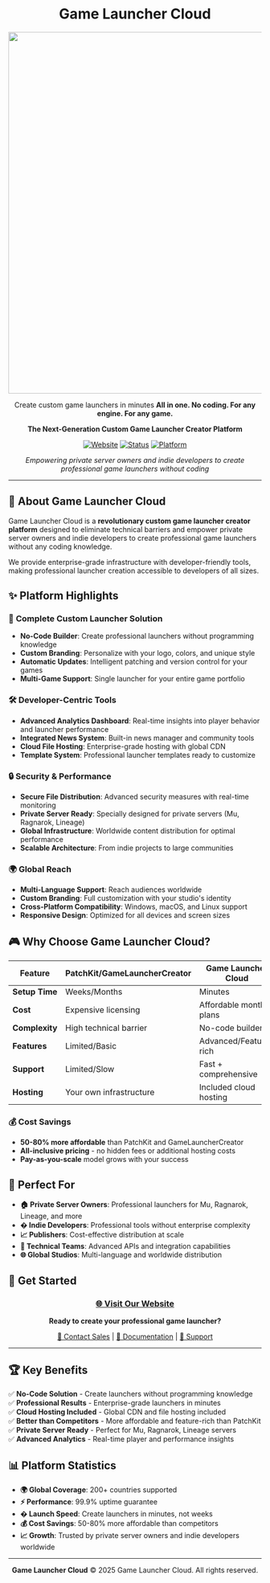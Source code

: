 <div align="center">

# Game Launcher Cloud

<img width="2800" height="720" alt="GameLauncherCloud_Large" src="https://github.com/user-attachments/assets/470938b5-fd0a-4a05-bedb-f0392e01a683" />

Create custom game launchers in minutes
**All in one. No coding. For any engine. For any game.**

**The Next-Generation Custom Game Launcher Creator Platform**

[![Website](https://img.shields.io/badge/Website-gamelauncher.cloud-blue?style=for-the-badge&logo=internet-explorer)](https://gamelauncher.cloud/)
[![Status](https://img.shields.io/badge/Status-Live-success?style=for-the-badge)](https://gamelauncher.cloud/)
[![Platform](https://img.shields.io/badge/Platform-Cross--Platform-orange?style=for-the-badge)](https://gamelauncher.cloud/)

_Empowering private server owners and indie developers to create professional game launchers without coding_


</div>

---

## 🚀 About Game Launcher Cloud

Game Launcher Cloud is a **revolutionary custom game launcher creator platform** designed to eliminate technical barriers and empower private server owners and indie developers to create professional game launchers without any coding knowledge.

We provide enterprise-grade infrastructure with developer-friendly tools, making professional launcher creation accessible to developers of all sizes.

## ✨ Platform Highlights

### 🎯 **Complete Custom Launcher Solution**

- **No-Code Builder**: Create professional launchers without programming knowledge
- **Custom Branding**: Personalize with your logo, colors, and unique style
- **Automatic Updates**: Intelligent patching and version control for your games
- **Multi-Game Support**: Single launcher for your entire game portfolio

### 🛠️ **Developer-Centric Tools**

- **Advanced Analytics Dashboard**: Real-time insights into player behavior and launcher performance
- **Integrated News System**: Built-in news manager and community tools
- **Cloud File Hosting**: Enterprise-grade hosting with global CDN
- **Template System**: Professional launcher templates ready to customize

### 🔒 **Security & Performance**

- **Secure File Distribution**: Advanced security measures with real-time monitoring
- **Private Server Ready**: Specially designed for private servers (Mu, Ragnarok, Lineage)
- **Global Infrastructure**: Worldwide content distribution for optimal performance
- **Scalable Architecture**: From indie projects to large communities

### 🌍 **Global Reach**

- **Multi-Language Support**: Reach audiences worldwide
- **Custom Branding**: Full customization with your studio's identity
- **Cross-Platform Compatibility**: Windows, macOS, and Linux support
- **Responsive Design**: Optimized for all devices and screen sizes

## 🎮 Why Choose Game Launcher Cloud?

| Feature        | PatchKit/GameLauncherCreator | Game Launcher Cloud      |
| -------------- | ---------------------------- | ------------------------ |
| **Setup Time** | Weeks/Months                 | Minutes                  |
| **Cost**       | Expensive licensing          | Affordable monthly plans |
| **Complexity** | High technical barrier       | No-code builder          |
| **Features**   | Limited/Basic                | Advanced/Feature-rich    |
| **Support**    | Limited/Slow                 | Fast + comprehensive     |
| **Hosting**    | Your own infrastructure      | Included cloud hosting   |

### 💰 **Cost Savings**

- **50-80% more affordable** than PatchKit and GameLauncherCreator
- **All-inclusive pricing** - no hidden fees or additional hosting costs
- **Pay-as-you-scale** model grows with your success

## 🎯 Perfect For

- **🏠 Private Server Owners**: Professional launchers for Mu, Ragnarok, Lineage, and more
- **� Indie Developers**: Professional tools without enterprise complexity
- **📈 Publishers**: Cost-effective distribution at scale
- **🔧 Technical Teams**: Advanced APIs and integration capabilities
- **🌐 Global Studios**: Multi-language and worldwide distribution

## 🔗 Get Started

<div align="center">

### [🌐 Visit Our Website](https://gamelauncher.cloud/)

**Ready to create your professional game launcher?**

[📧 Contact Sales](https://gamelauncher.cloud/contact) | [📖 Documentation](https://gamelauncher.cloud/docs) | [💬 Support](https://gamelauncher.cloud/support)

</div>

---

## 🏆 Key Benefits

✅ **No-Code Solution** - Create launchers without programming knowledge  
✅ **Professional Results** - Enterprise-grade launchers in minutes  
✅ **Cloud Hosting Included** - Global CDN and file hosting included  
✅ **Better than Competitors** - More affordable and feature-rich than PatchKit  
✅ **Private Server Ready** - Perfect for Mu, Ragnarok, Lineage servers  
✅ **Advanced Analytics** - Real-time player and performance insights

## 📊 Platform Statistics

- **🌍 Global Coverage**: 200+ countries supported
- **⚡ Performance**: 99.9% uptime guarantee
- **� Launch Speed**: Create launchers in minutes, not weeks
- **💰 Cost Savings**: 50-80% more affordable than competitors
- **📈 Growth**: Trusted by private server owners and indie developers worldwide

---

<div align="center">

**Game Launcher Cloud**
© 2025 Game Launcher Cloud. All rights reserved.

</div>
